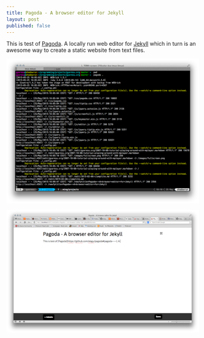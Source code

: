 ```yaml
---
title: Pagoda - A browser editor for Jekyll
layout: post
published: false
---
```

This is test of [Pagoda](https://github.com/alagu/pagoda#pagoda-----). A locally run web editor for [Jekyll](http://jekyllrb.com/) which in turn is an awesome way to create a static website from text files.

![Pagoda Server](/assets/files/pagoda.png)

![Pagoda Editor in Opera](/assets/files/pagoda-opera.png)